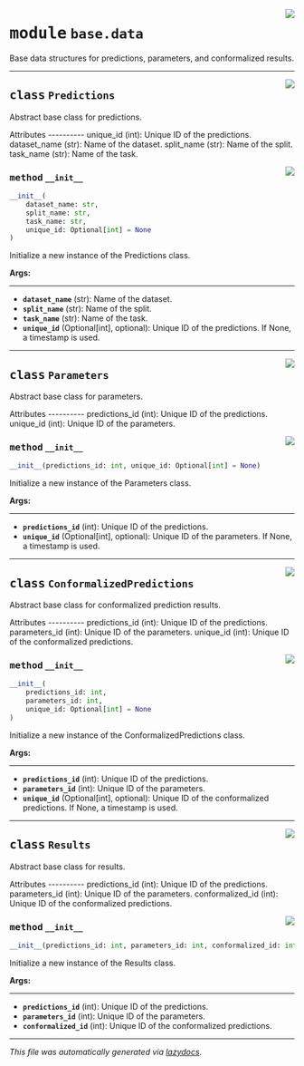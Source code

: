 <!-- markdownlint-disable -->

<a href="https://github.com/leoandeol/cods/blob/main/cods/base/data.py#L0"><img align="right" style="float:right;" src="https://img.shields.io/badge/-source-cccccc?style=flat-square"></a>

# <kbd>module</kbd> `base.data`
Base data structures for predictions, parameters, and conformalized results. 



---

<a href="https://github.com/leoandeol/cods/blob/main/cods/base/data.py#L7"><img align="right" style="float:right;" src="https://img.shields.io/badge/-source-cccccc?style=flat-square"></a>

## <kbd>class</kbd> `Predictions`
Abstract base class for predictions. 

Attributes 
----------  unique_id (int): Unique ID of the predictions.  dataset_name (str): Name of the dataset.  split_name (str): Name of the split.  task_name (str): Name of the task. 

<a href="https://github.com/leoandeol/cods/blob/main/cods/base/data.py#L19"><img align="right" style="float:right;" src="https://img.shields.io/badge/-source-cccccc?style=flat-square"></a>

### <kbd>method</kbd> `__init__`

```python
__init__(
    dataset_name: str,
    split_name: str,
    task_name: str,
    unique_id: Optional[int] = None
)
```

Initialize a new instance of the Predictions class. 



**Args:**
 
---- 
 - <b>`dataset_name`</b> (str):  Name of the dataset. 
 - <b>`split_name`</b> (str):  Name of the split. 
 - <b>`task_name`</b> (str):  Name of the task. 
 - <b>`unique_id`</b> (Optional[int], optional):  Unique ID of the predictions. If None, a timestamp is used. 





---

<a href="https://github.com/leoandeol/cods/blob/main/cods/base/data.py#L44"><img align="right" style="float:right;" src="https://img.shields.io/badge/-source-cccccc?style=flat-square"></a>

## <kbd>class</kbd> `Parameters`
Abstract base class for parameters. 

Attributes 
----------  predictions_id (int): Unique ID of the predictions.  unique_id (int): Unique ID of the parameters. 

<a href="https://github.com/leoandeol/cods/blob/main/cods/base/data.py#L54"><img align="right" style="float:right;" src="https://img.shields.io/badge/-source-cccccc?style=flat-square"></a>

### <kbd>method</kbd> `__init__`

```python
__init__(predictions_id: int, unique_id: Optional[int] = None)
```

Initialize a new instance of the Parameters class. 



**Args:**
 
---- 
 - <b>`predictions_id`</b> (int):  Unique ID of the predictions. 
 - <b>`unique_id`</b> (Optional[int], optional):  Unique ID of the parameters. If None, a timestamp is used. 





---

<a href="https://github.com/leoandeol/cods/blob/main/cods/base/data.py#L69"><img align="right" style="float:right;" src="https://img.shields.io/badge/-source-cccccc?style=flat-square"></a>

## <kbd>class</kbd> `ConformalizedPredictions`
Abstract base class for conformalized prediction results. 

Attributes 
----------  predictions_id (int): Unique ID of the predictions.  parameters_id (int): Unique ID of the parameters.  unique_id (int): Unique ID of the conformalized predictions. 

<a href="https://github.com/leoandeol/cods/blob/main/cods/base/data.py#L80"><img align="right" style="float:right;" src="https://img.shields.io/badge/-source-cccccc?style=flat-square"></a>

### <kbd>method</kbd> `__init__`

```python
__init__(
    predictions_id: int,
    parameters_id: int,
    unique_id: Optional[int] = None
)
```

Initialize a new instance of the ConformalizedPredictions class. 



**Args:**
 
---- 
 - <b>`predictions_id`</b> (int):  Unique ID of the predictions. 
 - <b>`parameters_id`</b> (int):  Unique ID of the parameters. 
 - <b>`unique_id`</b> (Optional[int], optional):  Unique ID of the conformalized predictions. If None, a timestamp is used. 





---

<a href="https://github.com/leoandeol/cods/blob/main/cods/base/data.py#L102"><img align="right" style="float:right;" src="https://img.shields.io/badge/-source-cccccc?style=flat-square"></a>

## <kbd>class</kbd> `Results`
Abstract base class for results. 

Attributes 
----------  predictions_id (int): Unique ID of the predictions.  parameters_id (int): Unique ID of the parameters.  conformalized_id (int): Unique ID of the conformalized predictions. 

<a href="https://github.com/leoandeol/cods/blob/main/cods/base/data.py#L113"><img align="right" style="float:right;" src="https://img.shields.io/badge/-source-cccccc?style=flat-square"></a>

### <kbd>method</kbd> `__init__`

```python
__init__(predictions_id: int, parameters_id: int, conformalized_id: int)
```

Initialize a new instance of the Results class. 



**Args:**
 
---- 
 - <b>`predictions_id`</b> (int):  Unique ID of the predictions. 
 - <b>`parameters_id`</b> (int):  Unique ID of the parameters. 
 - <b>`conformalized_id`</b> (int):  Unique ID of the conformalized predictions. 







---

_This file was automatically generated via [lazydocs](https://github.com/ml-tooling/lazydocs)._
